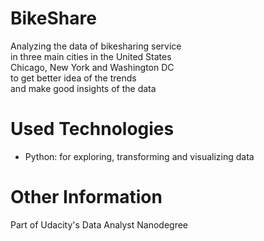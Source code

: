 # BikeShare  

 Analyzing the data of bikesharing service  
 in three main cities in the United States  
 Chicago, New York and Washington DC  
 to get better idea of the trends  
 and make good insights of the data  

 # Used Technologies  
 
 * Python: for exploring, transforming and visualizing data



 # Other Information  

 Part of Udacity's Data Analyst Nanodegree 



